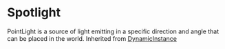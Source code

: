 # Spotlight
PointLight is a source of light emitting in a specific direction and angle that can be placed in the world.
Inherited from [DynamicInstance](../DynamicInstance)
